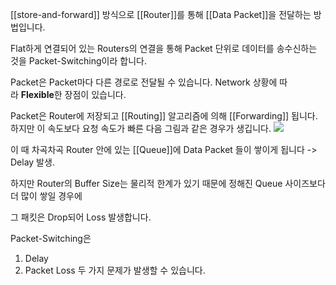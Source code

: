 [[store-and-forward]] 방식으로 [[Router]]를 통해 [[Data Packet]]을 전달하는 방법입니다.

Flat하게 연결되어 있는 Routers의 연결을 통해 Packet 단위로 데이터를 송수신하는 것을 Packet-Switching이라 합니다.

Packet은 Packet마다 다른 경로로 전달될 수 있습니다. Network 상황에 따라 **Flexible**한 장점이 있습니다.

Packet은 Router에 저장되고 [[Routing]] 알고리즘에 의해 [[Forwarding]] 됩니다.
하지만 이 속도보다 요청 속도가 빠른 다음 그림과 같은 경우가 생깁니다. 
![](https://blog.kakaocdn.net/dn/FiwH4/btstY7pDfaV/mKhUKaLxajX3g8xbqnObQK/img.png)

이 때 차곡차곡 Router 안에 있는 [[Queue]]에 Data Packet 들이 쌓이게 됩니다 -> Delay 발생.

하지만 Router의 Buffer Size는 물리적 한계가 있기 때문에 정해진 Queue 사이즈보다 더 많이 쌓일 경우에

그 패킷은 Drop되어 Loss 발생합니다.

Packet-Switching은
1. Delay
2. Packet Loss
두 가지 문제가 발생할 수 있습니다.